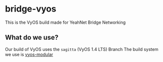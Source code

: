 # bridge-vyos
This is the VyOS build made for YeahNet Bridge Networking

## What do we use?
Our build of VyOS uses the `sagitta` (VyOS 1.4 LTS) Branch
The build system we use is [vyos-modular](https://github.com/jack-broadway/vyos-modular)

